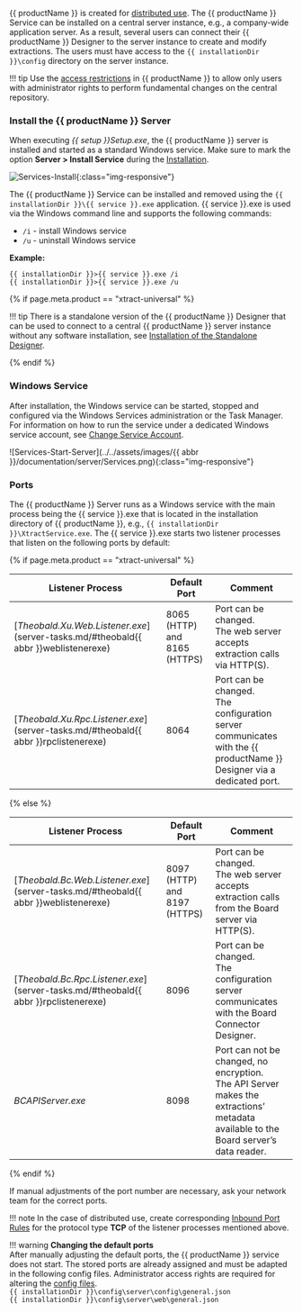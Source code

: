 
{{ productName }} is created for [distributed use](../introduction.md/#software-architecture). 
The {{ productName }} Service can be installed on a central server instance, e.g., a company-wide application server.
As a result, several users can connect their {{ productName }} Designer to the server instance to create and modify extractions.
The users must have access to the `{{ installationDir }}\config` directory on the server instance.


!!! tip
	Use the [access restrictions](../access-restrictions/index.md) in {{ productName }} to allow only users with administrator rights to perform fundamental changes on the central repository. 

### Install the {{ productName }} Server

When executing *{{ setup }}Setup.exe*, the {{ productName }} server is installed and started as a standard Windows service.
Make sure to mark the option **Server > Install Service** during the [Installation](../setup/installation.md).

![Services-Install](../../assets/images/documentation/server/Setup.png){:class="img-responsive"}

The {{ productName }} Service can be installed and removed using the `{{ installationDir }}\{{ service }}.exe` application.
{{ service }}.exe is used via the Windows command line and supports the following commands:

- `/i` - install Windows service
- `/u` - uninstall Windows service


**Example:**
``` console
{{ installationDir }}>{{ service }}.exe /i
{{ installationDir }}>{{ service }}.exe /u
```

{% if page.meta.product == "xtract-universal" %}

!!! tip
	There is a standalone version of the {{ productName }} Designer that can be used to connect to a central {{ productName }} server instance without any software installation, see [Installation of the Standalone Designer](../setup/installation.md/#installation-of-the-standalone-designer).

{% endif %}

### Windows Service

After installation, the Windows service can be started, stopped and configured via the Windows Services administration or the Task Manager.
For information on how to run the service under a dedicated Windows service account, see [Change Service Account](service-account.md).

![Services-Start-Server](../../assets/images/{{ abbr }}/documentation/server/Services.png){:class="img-responsive"}

### Ports

The {{ productName }} Server runs as a Windows service with the main process being the {{ service }}.exe that is located in the installation directory of {{ productName }}, e.g., `{{ installationDir }}\XtractService.exe`. 
The {{ service }}.exe starts two listener processes that listen on the following ports by default:

{% if page.meta.product == "xtract-universal" %}

Listener Process| Default Port | Comment
------------ | ------------- |--------
[*Theobald.Xu.Web.Listener.exe*](server-tasks.md/#theobald{{ abbr }}weblistenerexe) | 8065 (HTTP) and 8165 (HTTPS) | Port can be changed. <br>The web server accepts extraction calls via HTTP(S). 
[*Theobald.Xu.Rpc.Listener.exe*](server-tasks.md/#theobald{{ abbr }}rpclistenerexe) | 8064 | Port can be changed. <br>The configuration server communicates with the {{ productName }} Designer via a dedicated port. 

{% else %}

Listener Process| Default Port | Comment
------------ | ------------- | -------------
[*Theobald.Bc.Web.Listener.exe*](server-tasks.md/#theobald{{ abbr }}weblistenerexe) | 8097 (HTTP) and 8197 (HTTPS) | Port can be changed. <br>The web server accepts extraction calls from the Board server via HTTP(S).
[*Theobald.Bc.Rpc.Listener.exe*](server-tasks.md/#theobald{{ abbr }}rpclistenerexe) | 8096 | Port can be changed. <br>The configuration server communicates with the Board Connector Designer.
*BCAPIServer.exe* | 8098 | Port can not be changed, no encryption. <br>The API Server makes the extractions’ metadata available to the Board server’s data reader.

{% endif %}

If manual adjustments of the port number are necessary, ask your network team for the correct ports.

!!! note
	In the case of distributed use, create corresponding [Inbound Port Rules](https://docs.microsoft.com/en-us/windows/security/threat-protection/windows-firewall/create-an-inbound-port-rule) for the protocol type **TCP** of the listener processes mentioned above.

!!! warning
	**Changing the default ports**<br>
	After manually adjusting the default ports, the {{ productName }} service does not start.
	The stored ports are already assigned and must be adapted in the following config files. 
	Administrator access rights are required for altering the [config files](../setup/migration.md/#configuration-files).<br>
	`{{ installationDir }}\config\server\config\general.json`<br>
	`{{ installationDir }}\config\server\web\general.json`

